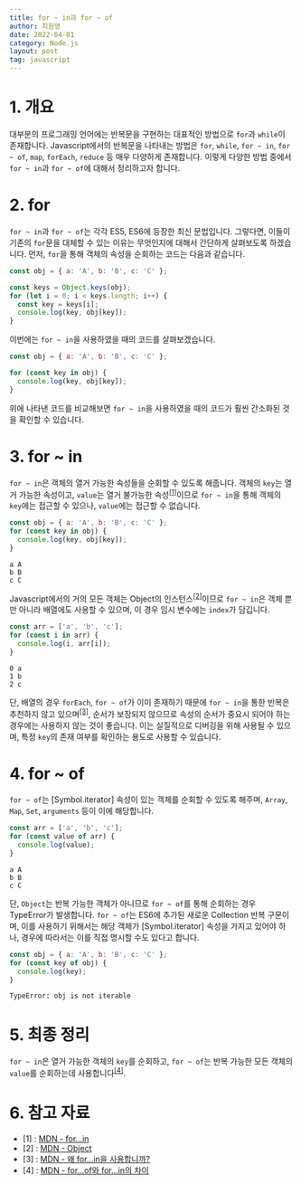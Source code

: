 ```yaml
---
title: for ~ in과 for ~ of
author: 최원영
date: 2022-04-01
category: Node.js
layout: post
tag: javascript
---
```


# 1. 개요

대부분의 프로그래밍 언어에는 반복문을 구현하는 대표적인 방법으로 `for`과 `while`이 존재합니다. Javascript에서의 반복문을 나타내는 방법은 `for`, `while`, `for ~ in`, `for ~ of`, `map`, `forEach`, `reduce` 등 매우 다양하게 존재합니다. 이렇게 다양한 방법 중에서 `for ~ in`과 `for ~ of`에 대해서 정리하고자 합니다.

# 2. for

`for ~ in`과 `for ~ of`는 각각 ES5, ES6에 등장한 최신 문법입니다. 그렇다면, 이들이 기존의 `for`문을 대체할 수 있는 이유는 무엇인지에 대해서 간단하게 살펴보도록 하겠습니다. 먼저, `for`을 통해 객체의 속성을 순회하는 코드는 다음과 같습니다.

```js
const obj = { a: 'A', b: 'B', c: 'C' };

const keys = Object.keys(obj);
for (let i = 0; i < keys.length; i++) {
  const key = keys[i];
  console.log(key, obj[key]);
}
```

이번에는 `for ~ in`을 사용하였을 때의 코드를 살펴보겠습니다.

```js
const obj = { a: 'A', b: 'B', c: 'C' };

for (const key in obj) {
  console.log(key, obj[key]);
}
```

위에 나타낸 코드를 비교해보면 `for ~ in`을 사용하였을 때의 코드가 훨씬 간소화된 것을 확인할 수 있습니다.

# 3. for ~ in

`for ~ in`은 객체의 열거 가능한 속성들을 순회할 수 있도록 해줍니다. 객체의 `key`는 열거 가능한 속성이고, `value`는 열거 불가능한 속성<sup>[[1]](#1)</sup>이므로 `for ~ in`을 통해 객체의 `key`에는 접근할 수 있으나, `value`에는 접근할 수 없습니다.

```js
const obj = { a: 'A', b: 'B', c: 'C' };
for (const key in obj) {
  console.log(key, obj[key]);
}
```

```
a A
b B
c C
```

Javascript에서의 거의 모든 객체는 Object의 인스턴스<sup>[[2]](#2)</sup>이므로
`for ~ in`은 객체 뿐만 아니라 배열에도 사용할 수 있으며, 이 경우 임시 변수에는 `index`가 담깁니다.

```js
const arr = ['a', 'b', 'c'];
for (const i in arr) {
  console.log(i, arr[i]);
}
```

```
0 a
1 b
2 c
```

단, 배열의 경우 `forEach`, `for ~ of`가 이미 존재하기 때문에 `for ~ in`을 통한 반복은 추천하지 않고 있으며<sup>[[3]](#3)</sup>, 순서가 보장되지 않으므로 속성의 순서가 중요시 되어야 하는 경우에는 사용하지 않는 것이 좋습니다. 이는 실질적으로 디버깅을 위해 사용될 수 있으며, 특정 `key`의 존재 여부를 확인하는 용도로 사용할 수 있습니다.

# 4. for ~ of

`for ~ of`는 [Symbol.iterator] 속성이 있는 객체를 순회할 수 있도록 해주며, `Array`, `Map`, `Set`, `arguments` 등이 이에 해당합니다.

```js
const arr = ['a', 'b', 'c'];
for (const value of arr) {
  console.log(value);
}
```

```
a A
b B
c C
```

단, `Object`는 반복 가능한 객체가 아니므로 `for ~ of`를 통해 순회하는 경우 TypeError가 발생합니다. `for ~ of`는 ES6에 추가된 새로운 Collection 반복 구문이며, 이를 사용하기 위해서는 해당 객체가 [Symbol.iterator] 속성을 가지고 있어야 하나, 경우에 따라서는 이를 직접 명시할 수도 있다고 합니다.

```js
const obj = { a: 'A', b: 'B', c: 'C' };
for (const key of obj) {
  console.log(key);
}
```

```
TypeError: obj is not iterable
```

# 5. 최종 정리

`for ~ in`은 열거 가능한 객체의 `key`를 순회하고, `for ~ of`는 반복 가능한 모든 객체의 `value`를 순회하는데 사용합니다<sup>[[4]](#4)</sup>.

# 6. 참고 자료

<ul>
    <li id="1">[1] : 
        <a href="https://developer.mozilla.org/ko/docs/Web/JavaScript/Reference/Statements/for...in"
        target="_blank">MDN - for...in</a>
    </li>
    <li id="2">[2] : 
        <a href="https://developer.mozilla.org/ko/docs/Web/JavaScript/Reference/Global_Objects/Object"
        target="_blank">MDN - Object</a>
    </li>
    <li id="3">[3] : 
        <a href="https://developer.mozilla.org/ko/docs/Web/JavaScript/Reference/Statements/for...in#%EC%99%9C_for...in%EC%9D%84_%EC%82%AC%EC%9A%A9%ED%95%A9%EB%8B%88%EA%B9%8C"
        target="_blank">MDN - 왜 for...in을 사용합니까?</a>
    </li>
    <li id="4">[4] : 
        <a href="https://developer.mozilla.org/ko/docs/Web/JavaScript/Reference/Statements/for...of#for...of%EC%99%80_for...in%EC%9D%98_%EC%B0%A8%EC%9D%B4"
        target="_blank">MDN - for...of와 for...in의 차이</a>
    </li>
</ul>
